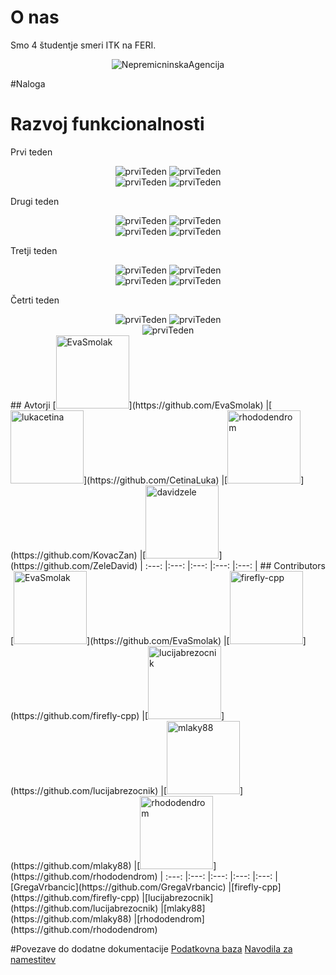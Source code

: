 # O nas

Smo 4 študentje smeri ITK na FERI.
<p align="center"><img src="nepremicnine/NepremicninskaAgencija/src/main/resources/static/img/Logo/logo.png" alt="NepremicninskaAgencija" title="NepremicninskaAgencija"/></p>

#Naloga


# Razvoj funkcionalnosti

Prvi teden
<div align="center">
  <img src="Printscreeni-Task/OPRAVLJENO-DELO/teden1.1.png" alt="prviTeden" title="Prvi Teden"/>
  <img src="Printscreeni-Task/OPRAVLJENO-DELO/teden1.2.png" alt="prviTeden" title="Prvi Teden"/><br/>
  <img src="Printscreeni-Task/OPRAVLJENO-DELO/teden1.3.png" alt="prviTeden" title="Prvi Teden"/>
  <img src="Printscreeni-Task/OPRAVLJENO-DELO/teden1.4.png" alt="prviTeden" title="Prvi Teden"/>
</div>

Drugi teden
<div align="center">
  <img src="Printscreeni-Task/OPRAVLJENO-DELO/teden2.1.png" alt="prviTeden" title="Drugi Teden"/>
  <img src="Printscreeni-Task/OPRAVLJENO-DELO/teden2.2.png" alt="prviTeden" title="Drugi Teden"/><br/>
  <img src="Printscreeni-Task/OPRAVLJENO-DELO/teden2.3.png" alt="prviTeden" title="Drugi Teden"/>
  <img src="Printscreeni-Task/OPRAVLJENO-DELO/teden2.4.png" alt="prviTeden" title="Drugi Teden"/>
</div>

Tretji teden
<div align="center">
  <img src="Printscreeni-Task/OPRAVLJENO-DELO/teden3.1.png" alt="prviTeden" title="Tretji Teden"/>
  <img src="Printscreeni-Task/OPRAVLJENO-DELO/teden3.2.png" alt="prviTeden" title="Tretji Teden"/><br/>
  <img src="Printscreeni-Task/OPRAVLJENO-DELO/teden3.3.png" alt="prviTeden" title="Tretji Teden"/>
  <img src="Printscreeni-Task/OPRAVLJENO-DELO/teden3.4.png" alt="prviTeden" title="Tretji Teden"/>
</div>

Četrti teden
<div align="center">
  <img src="Printscreeni-Task/OPRAVLJENO-DELO/teden4.1.png" alt="prviTeden" title="Četrti Teden"/>
  <img src="Printscreeni-Task/OPRAVLJENO-DELO/teden4.2.png" alt="prviTeden" title="Četrti Teden"/><br/>
  <img src="Printscreeni-Task/OPRAVLJENO-DELO/teden4.3.png" alt="prviTeden" title="Četrti Teden"/>
</div>
## Avtorji
[<img alt="EvaSmolak" src="https://https://avatars0.githubusercontent.com/u/33725038?s=400&v=4" width="117">](https://github.com/EvaSmolak) |[<img alt="lukacetina" src="https://github.com/settings/profile" width="117">](https://github.com/CetinaLuka) |[<img alt="rhododendrom" src="https://avatars1.githubusercontent.com/u/3198785?v=4&s=117" width="117">](https://github.com/KovacZan) |[<img alt="davidzele" src="https://avatars1.githubusercontent.com/u/39158639?s=400&v=4" width="117">](https://github.com/ZeleDavid) |
:---: |:---: |:---: |:---: |:---: |
## Contributors
[<img alt="EvaSmolak" src="https://https://avatars0.githubusercontent.com/u/33725038?s=400&v=4" width="117">](https://github.com/EvaSmolak) |[<img alt="firefly-cpp" src="https://avatars2.githubusercontent.com/u/1633361?v=4&s=117" width="117">](https://github.com/firefly-cpp) |[<img alt="lucijabrezocnik" src="https://avatars2.githubusercontent.com/u/36370699?v=4&s=117" width="117">](https://github.com/lucijabrezocnik) |[<img alt="mlaky88" src="https://avatars1.githubusercontent.com/u/23091578?v=4&s=117" width="117">](https://github.com/mlaky88) |[<img alt="rhododendrom" src="https://avatars1.githubusercontent.com/u/3198785?v=4&s=117" width="117">](https://github.com/rhododendrom) |
:---: |:---: |:---: |:---: |:---: |
[GregaVrbancic](https://github.com/GregaVrbancic) |[firefly-cpp](https://github.com/firefly-cpp) |[lucijabrezocnik](https://github.com/lucijabrezocnik) |[mlaky88](https://github.com/mlaky88) |[rhododendrom](https://github.com/rhododendrom)



#Povezave do dodatne dokumentacije
<a href="Nepremicninska-Agencija/baza.md">Podatkovna baza</a>
<a href="Nepremicninska-Agencija/namestitev.md">Navodila za namestitev</a>
